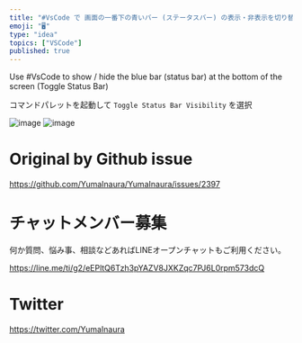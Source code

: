 ```yaml
---
title: "#VsCode で 画面の一番下の青いバー (ステータスバー) の表示・非表示を切り替える ( Toggle Status Bar )"
emoji: "🖥"
type: "idea"
topics: ["VSCode"]
published: true
---
```


Use #VsCode to show / hide the blue bar (status bar) at the bottom of the screen (Toggle Status Bar)


コマンドパレットを起動して  `Toggle Status Bar Visibility`  を選択

![image](https://user-images.githubusercontent.com/13635059/64471207-7da1ef00-d189-11e9-866d-f4036b362a0b.png)
![image](https://user-images.githubusercontent.com/13635059/64471210-7f6bb280-d189-11e9-9f98-126912725417.png)



# Original by Github issue

https://github.com/YumaInaura/YumaInaura/issues/2397








<!-- Update From Qiita API -->

# チャットメンバー募集


何か質問、悩み事、相談などあればLINEオープンチャットもご利用ください。

https://line.me/ti/g2/eEPltQ6Tzh3pYAZV8JXKZqc7PJ6L0rpm573dcQ





# Twitter


https://twitter.com/YumaInaura


<!-- Update From Qiita API -->


